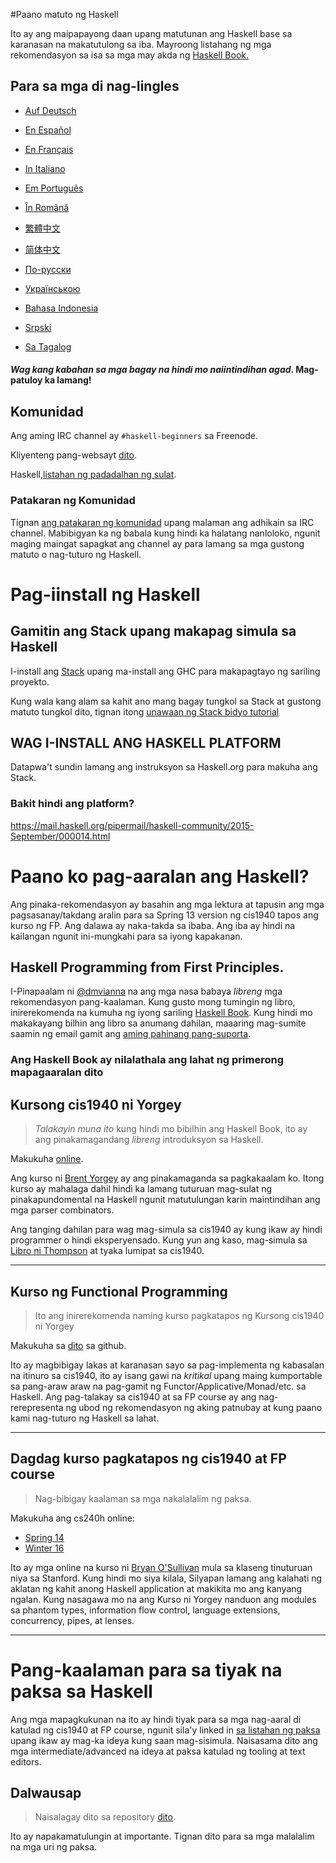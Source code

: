 #Paano matuto ng Haskell

Ito ay ang maipapayong daan upang matutunan ang Haskell base sa karanasan na makatutulong sa iba. Mayroong listahang ng mga rekomendasyon sa isa sa mga may akda ng [Haskell Book.](https://haskellbook.com)

## Para sa mga di nag-Iingles

* [Auf Deutsch](guide-de.md)

* [En Español](guide-es.md)

* [En Français](guide-fr.md)

* [In Italiano](guide-it.md)

* [Em Português](guide-pt.md)

* [În Română](guide-ro.md)

* [繁體中文](guide-zh_tw.md)

* [简体中文](guide-zh_CN.md)

* [По-русски](guide-ru.md)

* [Українською](guide-ua.md)

* [Bahasa Indonesia](guide-id.md)

* [Srpski](guide-sr.md)

* [Sa Tagalog](guide-tl.md)


#### *Wag kang kabahan sa mga bagay na hindi mo naiintindihan agad*. Mag-patuloy ka lamang!

## Komunidad

Ang aming IRC channel ay `#haskell-beginners` sa Freenode.

Kliyenteng pang-websayt [dito](http://webchat.freenode.net/).

Haskell,[listahan ng padadalhan ng sulat](https://wiki.haskell.org/Mailing_lists).

### Patakaran ng Komunidad
Tignan [ang patakaran ng komunidad](coc.md) upang malaman ang adhikain sa IRC channel. Mabibigyan ka ng babala kung hindi ka halatang nanloloko, ngunit maging maingat sapagkat ang channel ay para lamang sa mga gustong matuto o nag-tuturo ng Haskell.

# Pag-iinstall ng Haskell

## Gamitin ang Stack upang makapag simula sa Haskell

I-install ang [Stack](https://haskellstack.org) upang ma-install ang GHC para makapagtayo ng sariling proyekto.

Kung wala kang alam sa kahit ano mang bagay tungkol sa Stack at gustong matuto tungkol dito, tignan itong [unawaan ng Stack bidyo tutorial](https://www.youtube.com/watch?v=sRonIB8ZStw)

## WAG I-INSTALL ANG HASKELL PLATFORM

Datapwa't sundin lamang ang instruksyon sa Haskell.org para makuha ang Stack.

### Bakit hindi ang platform?

https://mail.haskell.org/pipermail/haskell-community/2015-September/000014.html

# Paano ko pag-aaralan ang Haskell?

Ang pinaka-rekomendasyon ay basahin ang mga lektura at tapusin ang mga pagsasanay/takdang aralin para sa Spring 13 version ng cis1940 tapos ang kurso ng FP. Ang dalawa ay naka-takda sa ibaba. Ang iba ay hindi na kailangan ngunit ini-mungkahi para sa iyong kapakanan.

## Haskell Programming from First Principles.

I-Pinapaalam ni [@dmvianna](https://github.com/dmvianna) na ang mga nasa babaya _libreng_ mga rekomendasyon pang-kaalaman. Kung gusto mong tumingin ng libro, inirerekomenda na kumuha ng iyong sariling [Haskell Book](https://haskellbook.com). Kung hindi mo makakayang bilhin ang libro sa anumang dahilan, maaaring mag-sumite saamin ng email gamit ang [aming pahinang pang-suporta](https://haskellbook.com/support.html).

### Ang Haskell Book ay nilalathala ang lahat ng primerong mapagaaralan dito

## Kursong cis1940 ni Yorgey

> *Talakayin muna ito* kung hindi mo bibilhin ang Haskell Book, ito ay ang pinakamagandang _libreng_ introduksyon sa Haskell.

Makukuha [online](https://www.seas.upenn.edu/~cis1940/spring13/lectures.html).

Ang kurso ni [Brent Yorgey](https://byorgey.wordpress.com) ay ang pinakamaganda
sa pagkakaalam ko. Itong kurso ay mahalaga dahil hindi ka lamang tuturuan mag-sulat ng
pinakapundomental na Haskell ngunit matutulungan karin maintindihan ang mga
parser combinators.

Ang tanging dahilan para wag mag-simula sa cis1940 ay kung ikaw ay hindi programmer
o hindi eksperyensado. Kung yun ang kaso, mag-simula sa [Libro ni Thompson](https://www.haskellcraft.com/craft3e/Home.html)
at tyaka lumipat sa cis1940.

---

## Kurso ng Functional Programming

> Ito ang inirerekomenda naming kurso pagkatapos ng Kursong cis1940 ni Yorgey

Makukuha sa [dito](https://github.com/bitemyapp/fp-course) sa github.

Ito ay magbibigay lakas at karanasan sayo sa pag-implementa ng
kabasalan na itinuro sa cis1940, ito ay isang gawi na *kritikal* upang
maing kumportable sa pang-araw araw na pag-gamit ng Functor/Applicative/Monad/etc. sa
Haskell. Ang pag-talakay sa cis1940 at sa FP course ay ang nag-rerepresenta ng ubod
ng rekomendasyon ng aking patnubay at kung paano kami nag-tuturo ng Haskell sa lahat.

---

## Dagdag kurso pagkatapos ng cis1940 at FP course

> Nag-bibigay kaalaman sa mga nakalalalim ng paksa.

Makukuha ang cs240h online:
* [Spring 14](http://www.scs.stanford.edu/14sp-cs240h/)
* [Winter 16](http://www.scs.stanford.edu/16wi-cs240h/)

Ito ay mga online na kurso ni [Bryan O'Sullivan](https://github.com/bos) mula sa
klaseng tinuturuan niya sa Stanford. Kung hindi mo siya kilala, Silyapan lamang
ang kalahati ng aklatan ng kahit anong Haskell application at makikita mo ang kanyang ngalan.
Kung nasagawa mo na ang Kurso ni Yorgey nanduon ang modules sa
phantom types, information flow control, language extensions, concurrency,
pipes, at lenses.

---

# Pang-kaalaman para sa tiyak na paksa sa Haskell

Ang mga mapagkukunan na ito ay hindi tiyak para sa mga nag-aaral di katulad ng cis1940 at FP course, ngunit sila'y linked in [sa listahan ng paksa](specific_topics.md) upang ikaw ay mag-ka ideya kung saan mag-sisimula. Naisasama dito ang mga intermediate/advanced na ideya at paksa katulad ng tooling at text editors.


## Dalwausap

> Naisalagay dito sa repository [dito](dialogues.md).

Ito ay napakamatulungin at importante. Tignan dito para sa mga malalalim na
mga uri ng paksa.